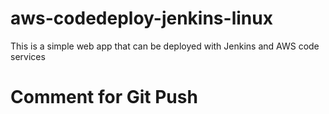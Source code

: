 # aws-codedeploy-jenkins-linux
This is a simple web app that can be deployed with Jenkins and AWS code services
# Comment for Git Push